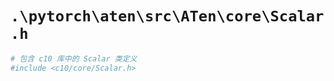 # `.\pytorch\aten\src\ATen\core\Scalar.h`

```py
# 包含 c10 库中的 Scalar 类定义
#include <c10/core/Scalar.h>
```